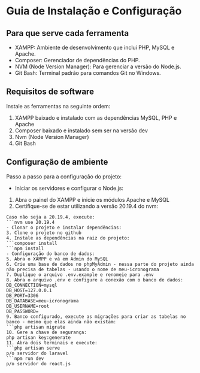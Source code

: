 # Guia de Instalação e Configuração

## Para que serve cada ferramenta
- XAMPP: Ambiente de desenvolvimento que inclui PHP, MySQL e Apache.
- Composer: Gerenciador de dependências do PHP.
- NVM (Node Version Manager): Para gerenciar a versão do Node.js.
- Git Bash: Terminal padrão para comandos Git no Windows.

## Requisitos de software
Instale as ferramentas na seguinte ordem:
1. XAMPP baixado e instalado com as dependências MySQL, PHP e Apache
2. Composer baixado e instalado sem ser na versão dev
3. Nvm (Node Version Manager)
4. Git Bash

## Configuração de ambiente
Passo a passo para a configuração do projeto:
- Iniciar os servidores e configurar o Node.js:
1. Abra o painel do XAMPP e inicie os módulos Apache e MySQL
2. Certifique-se de estar utilizando a versão 20.19.4 do nvm:
```node -v
Caso não seja a 20.19.4, execute:
```nvm use 20.19.4
- Clonar o projeto e instalar dependências:
3. Clone o projeto no github
4. Instale as dependências na raiz do projeto:
```composer install
```npm install
- Configuração do banco de dados:
5. Abra o XAMPP e vá em Admin do MySQL
6. Crie uma base de dados no phpMyAdmin - nessa parte do projeto ainda não precisa de tabelas - usando o nome de meu-icronograma
7. Duplique o arquivo .env.example e renomeie para .env
8. Abra o arquivo .env e configure a conexão com o banco de dados:
DB_CONNECTION=mysql
DB_HOST=127.0.0.1
DB_PORT=3306
DB_DATABASE=meu-icronograma
DB_USERNAME=root
DB_PASSWORD=
9. Banco configurado, execute as migrações para criar as tabelas no banco - mesmo que elas ainda não existam:
```php artisan migrate
10. Gere a chave de segurança:
php artisan key:generate
11. Abra dois terminais e execute:
```php artisan serve
p/o servidor do laravel
```npm run dev
p/o servidor do react.js